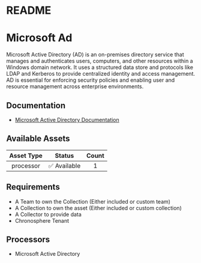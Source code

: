 
README
======

# Microsoft Ad


Microsoft Active Directory (AD) is an on-premises directory service that manages and authenticates users, computers, and other resources within a Windows domain network. It uses a structured data store and protocols like LDAP and Kerberos to provide centralized identity and access management. AD is essential for enforcing security policies and enabling user and resource management across enterprise environments.
## Documentation

- [Microsoft Active Directory Documentation](https://learn.microsoft.com/en-us/troubleshoot/windows-server/active-directory/active-directory-overview)

## Available Assets

|Asset Type|Status|Count|
| :---: | :---: | :---: |
|processor|✅ Available|1|

## Requirements

- A Team to own the Collection (Either included or custom team)
- A Collection to own the asset (Either included or custom collection)
- A Collector to provide data
- Chronosphere Tenant

## Processors

- Microsoft Active Directory
